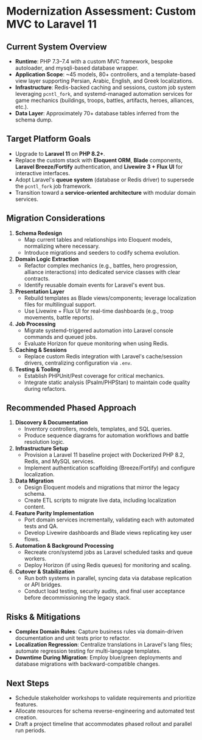 # Modernization Assessment: Custom MVC to Laravel 11

## Current System Overview
- **Runtime**: PHP 7.3–7.4 with a custom MVC framework, bespoke autoloader, and mysqli-based database wrapper.
- **Application Scope**: ~45 models, 80+ controllers, and a template-based view layer supporting Persian, Arabic, English, and Greek localizations.
- **Infrastructure**: Redis-backed caching and sessions, custom job system leveraging `pcntl_fork`, and systemd-managed automation services for game mechanics (buildings, troops, battles, artifacts, heroes, alliances, etc.).
- **Data Layer**: Approximately 70+ database tables inferred from the schema dump.

## Target Platform Goals
- Upgrade to **Laravel 11** on **PHP 8.2+**.
- Replace the custom stack with **Eloquent ORM**, **Blade** components, **Laravel Breeze/Fortify** authentication, and **Livewire 3 + Flux UI** for interactive interfaces.
- Adopt Laravel's **queue system** (database or Redis driver) to supersede the `pcntl_fork` job framework.
- Transition toward a **service-oriented architecture** with modular domain services.

## Migration Considerations
1. **Schema Redesign**
   - Map current tables and relationships into Eloquent models, normalizing where necessary.
   - Introduce migrations and seeders to codify schema evolution.
2. **Domain Logic Extraction**
   - Refactor complex mechanics (e.g., battles, hero progression, alliance interactions) into dedicated service classes with clear contracts.
   - Identify reusable domain events for Laravel's event bus.
3. **Presentation Layer**
   - Rebuild templates as Blade views/components; leverage localization files for multilingual support.
   - Use Livewire + Flux UI for real-time dashboards (e.g., troop movements, battle reports).
4. **Job Processing**
   - Migrate systemd-triggered automation into Laravel console commands and queued jobs.
   - Evaluate Horizon for queue monitoring when using Redis.
5. **Caching & Sessions**
   - Replace custom Redis integration with Laravel's cache/session drivers, centralizing configuration via `.env`.
6. **Testing & Tooling**
   - Establish PHPUnit/Pest coverage for critical mechanics.
   - Integrate static analysis (Psalm/PHPStan) to maintain code quality during refactors.

## Recommended Phased Approach
1. **Discovery & Documentation**
   - Inventory controllers, models, templates, and SQL queries.
   - Produce sequence diagrams for automation workflows and battle resolution logic.
2. **Infrastructure Setup**
   - Provision a Laravel 11 baseline project with Dockerized PHP 8.2, Redis, and MySQL services.
   - Implement authentication scaffolding (Breeze/Fortify) and configure localization.
3. **Data Migration**
   - Design Eloquent models and migrations that mirror the legacy schema.
   - Create ETL scripts to migrate live data, including localization content.
4. **Feature Parity Implementation**
   - Port domain services incrementally, validating each with automated tests and QA.
   - Develop Livewire dashboards and Blade views replicating key user flows.
5. **Automation & Background Processing**
   - Recreate cron/systemd jobs as Laravel scheduled tasks and queue workers.
   - Deploy Horizon (if using Redis queues) for monitoring and scaling.
6. **Cutover & Stabilization**
   - Run both systems in parallel, syncing data via database replication or API bridges.
   - Conduct load testing, security audits, and final user acceptance before decommissioning the legacy stack.

## Risks & Mitigations
- **Complex Domain Rules**: Capture business rules via domain-driven documentation and unit tests prior to refactor.
- **Localization Regression**: Centralize translations in Laravel's lang files; automate regression testing for multi-language templates.
- **Downtime During Migration**: Employ blue/green deployments and database migrations with backward-compatible changes.

## Next Steps
- Schedule stakeholder workshops to validate requirements and prioritize features.
- Allocate resources for schema reverse-engineering and automated test creation.
- Draft a project timeline that accommodates phased rollout and parallel run periods.
